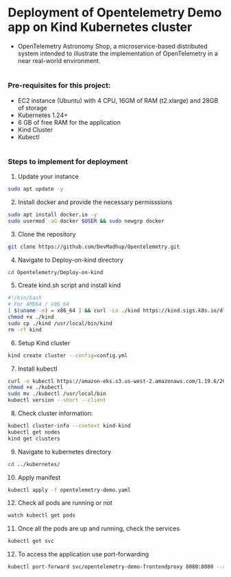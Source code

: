 # Deployment of Opentelemetry Demo app on Kind Kubernetes cluster
- OpenTelemetry Astronomy Shop, a microservice-based distributed system intended to illustrate the implementation of OpenTelemetry in a near real-world environment.
#
### Pre-requisites for this project:
- EC2 instance (Ubuntu) with 4 CPU, 16GM of RAM (t2.xlarge) and 28GB of storage
- Kubernetes 1.24+
- 6 GB of free RAM for the application
- Kind Cluster
- Kubectl
#
### Steps to implement for deployment
1. Update your instance
  ```bash
  sudo apt update -y
  ```

2. Install docker and provide the necessary permisssions
  ```bash
  sudo apt install docker.io -y
  sudo usermod -aG docker $USER && sudo newgrp docker
  ```

3. Clone the repository
  ```bash
  git clone https://github.com/DevMadhup/Opentelemetry.git
  ```

4. Navigate to Deploy-on-kind directory
  ```bash
  cd Opentelemetry/Deploy-on-kind
  ```

5. Create kind.sh script and install kind
  ```bash
  #!/bin/bash
  # For AMD64 / x86_64
  [ $(uname -m) = x86_64 ] && curl -Lo ./kind https://kind.sigs.k8s.io/dl/v0.20.0/kind-linux-amd64
  chmod +x ./kind
  sudo cp ./kind /usr/local/bin/kind
  rm -rf kind
  ```

6. Setup Kind cluster
  ```bash
  kind create cluster --config=config.yml
  ```

7. Install kubectl
  ```bash
  curl -o kubectl https://amazon-eks.s3.us-west-2.amazonaws.com/1.19.6/2021-01-05/bin/linux/amd64/kubectl
  chmod +x ./kubectl
  sudo mv ./kubectl /usr/local/bin
  kubectl version --short --client
  ``` 

8. Check cluster information:
  ```bash
  kubectl cluster-info --context kind-kind
  kubectl get nodes
  kind get clusters
  ```

9. Navigate to kubernetes directory
  ```bash
  cd ../kubernetes/
  ```

10. Apply manifest
  ```bash
  kubectl apply -f opentelemetry-demo.yaml
  ```

12. Check all pods are running or not
  ```bash
  watch kubectl get pods
  ```

11. Once all the pods are up and running, check the services
  ```bash
  kubectl get svc
  ```

12. To access the application use port-forwarding
  ```bash
  kubectl port-forward svc/opentelemetry-demo-frontendproxy 8080:8080 --address=0.0.0.0
  ```
